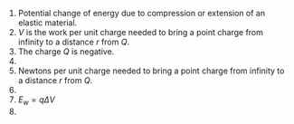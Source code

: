 1. Potential change of energy due to compression or extension of an elastic material.
2. $V$ is the work per unit charge needed to bring a point charge from infinity to a distance $r$ from $Q$.
3. The charge $Q$ is negative.
4. 
5. Newtons per unit charge needed to bring a point charge from infinity to a distance $r$ from $Q$.
6. 
7. $E_{w}=q \Delta V$
8. 